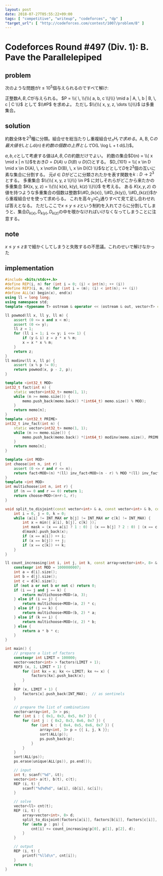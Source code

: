 ```yaml
---
layout: post
date: 2018-07-27T05:55:22+09:00
tags: [ "competitive", "writeup", "codeforces", "dp" ]
"target_url": [ "http://codeforces.com/contest/1007/problem/B" ]
---
```


# Codeforces Round #497 (Div. 1): B. Pave the Parallelepiped

<!-- {% raw %} -->

## problem

次のような問題が$t \le 10^5$個与えられるのですべて解け:

正整数$A, B, C$が与えられる。
$P = \\{ \, \\{\\{ a, b, c \\}\\} \mid a | A, \, b | B, \, c | C \\}$ として $\\#P$ を求めよ。
ただし $\\{\\{ x, y, z, \dots \\}\\}$ は多重集合。

## solution

約数全体を$2^3$種に分類。組合せを総当たりし重複組合せ<span>${}_nH_r$</span>$で求める。$A, B, C$の最大値を$L$とし$d(n)$を約数の個数の上界として$O(L \log L + t d(L))$。

$a, b, c$として考慮する値は$A, B, C$の約数だけでよい。
約数の集合$D(n) = \\{ x \mid x | n \\}$をおき$D = D(A) \cup D(B) \cup D(C)$とする。
<span>$D_{101} = \\{ x \in D \mid x \in D(A), \, x \not\in D(B), \, x \in D(C) \\}$</span>などとして$D$を$2^3$個の互いに素な集合に分割する。
元$d \in D$がどこに分類されたかを表す関数を$k : D \to 2^3$とする。
多重集合 $\\{\\{ x, y, z \\}\\} \in P$ に対しそれらがどこから来たかの多重集合 $K(x, y, z) = \\{\\{ k(x), k(y), k(z) \\}\\}$ を考える。
ある $K(x, y, z)$ の値を持つような多重集合の個数は整数<span>$\\#D_{k(x)}, \\#D_{k(y)}, \\#D_{k(z)}$</span>から重複組合せを使って求めらる。
これを高々<span>${}_{2^3}C_3$</span>通りすべて見て足し合わせれば答えとなる。
ただしここで$x \le y \le z$という制約を入れてさらに分割してしまうと、集合<span>$D_{k(x)}, D_{k(y)}, D_{k(z)}$</span>の中を覗かなければいけなくなってしまうことに注意する。

## note

$x \le y \le z$まで細かくしてしまうと失敗するの不思議。これのせいで解けなかった

## implementation

``` c++
#include <bits/stdc++.h>
#define REP(i, n) for (int i = 0; (i) < int(n); ++ (i))
#define REP3(i, m, n) for (int i = (m); (i) < int(n); ++ (i))
#define ALL(x) begin(x), end(x)
using ll = long long;
using namespace std;
template <typename T> ostream & operator << (ostream & out, vector<T> const & xs) { REP (i, int(xs.size()) - 1) out << xs[i] << ' '; if (not xs.empty()) out << xs.back(); return out; }

ll powmod(ll x, ll y, ll m) {
    assert (0 <= x and x < m);
    assert (0 <= y);
    ll z = 1;
    for (ll i = 1; i <= y; i <<= 1) {
        if (y & i) z = z * x % m;
        x = x * x % m;
    }
    return z;
}
ll modinv(ll x, ll p) {
    assert (x % p != 0);
    return powmod(x, p - 2, p);
}

template <int32_t MOD>
int32_t fact(int n) {
    static vector<int32_t> memo(1, 1);
    while (n >= memo.size()) {
        memo.push_back(memo.back() *(int64_t) memo.size() % MOD);
    }
    return memo[n];
}
template <int32_t PRIME>
int32_t inv_fact(int n) {
    static vector<int32_t> memo(1, 1);
    while (n >= memo.size()) {
        memo.push_back(memo.back() *(int64_t) modinv(memo.size(), PRIME) % PRIME);
    }
    return memo[n];
}

template <int MOD>
int choose(int n, int r) {
    assert (0 <= r and r <= n);
    return fact<MOD>(n) *(ll) inv_fact<MOD>(n - r) % MOD *(ll) inv_fact<MOD>(r) % MOD;
}
template <int MOD>
int multichoose(int n, int r) {
    if (n == 0 and r == 0) return 1;
    return choose<MOD>(n+r-1, r);
}

void split_to_disjoint(const vector<int> & a, const vector<int> & b, const vector<int> & c, array<vector<int>, 8> & d) {
    int i = 0, j = 0, k = 0;
    while (a[i] != INT_MAX or b[j] != INT_MAX or c[k] != INT_MAX) {
        int x = min({ a[i], b[j], c[k] });
        int mask = (x == a[i] ? 1 : 0) | (x == b[j] ? 2 : 0) | (x == c[k] ? 4 : 0);
        d[mask].push_back(x);
        if (x == a[i]) ++ i;
        if (x == b[j]) ++ j;
        if (x == c[k]) ++ k;
    }
}

ll count_increasing(int i, int j, int k, const array<vector<int>, 8> & d) {
    constexpr int MOD = 1000000007;
    int a = d[i].size();
    int b = d[j].size();
    int c = d[k].size();
    if (not a or not b or not c) return 0;
    if (i == j and j == k) {
        return multichoose<MOD>(a, 3);
    } else if (i == j) {
        return multichoose<MOD>(a, 2) * c;
    } else if (j == k) {
        return multichoose<MOD>(b, 2) * a;
    } else if (k == i) {
        return multichoose<MOD>(c, 2) * b;
    } else {
        return a * b * c;
    }
}

int main() {
    // prepare a list of factors
    constexpr int LIMIT = 100000;
    vector<vector<int> > factors(LIMIT + 1);
    REP3 (x, 1, LIMIT + 1) {
        for (int kx = x; kx <= LIMIT; kx += x) {
            factors[kx].push_back(x);
        }
    }
    REP (x, LIMIT + 1) {
        factors[x].push_back(INT_MAX);  // as sentinels
    }

    // prepare the list of combinations
    vector<array<int, 3> > ps;
    for (int i : { 0x1, 0x3, 0x5, 0x7 }) {
        for (int j : { 0x2, 0x3, 0x6, 0x7 }) {
            for (int k : { 0x4, 0x5, 0x6, 0x7 }) {
                array<int, 3> p = {{ i, j, k }};
                sort(ALL(p));
                ps.push_back(p);
            }
        }
    }
    sort(ALL(ps));
    ps.erase(unique(ALL(ps)), ps.end());

    // input
    int t; scanf("%d", &t);
    vector<int> a(t), b(t), c(t);
    REP (i, t) {
        scanf("%d%d%d", &a[i], &b[i], &c[i]);
    }

    // solve
    vector<ll> cnt(t);
    REP (i, t) {
        array<vector<int>, 8> d;
        split_to_disjoint(factors[a[i]], factors[b[i]], factors[c[i]], d);
        for (auto p : ps) {
            cnt[i] += count_increasing(p[0], p[1], p[2], d);
        }
    }

    // output
    REP (i, t) {
        printf("%lld\n", cnt[i]);
    }
    return 0;
}
```

<!-- {% endraw %} -->
